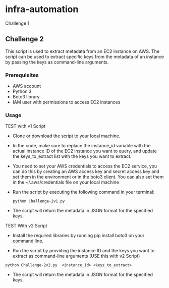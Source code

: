 # infra-automation

Challenge 1






## Challenge 2 ##

This script is used to extract metadata from an EC2 instance on AWS. The script can be used to extract specific keys from the metadata of an instance by passing the keys as command-line arguments.

### Prerequisites ###

- AWS account
- Python 3
- Boto3 library
- IAM user with permissions to access EC2 instances


### Usage ###

TEST with v1 Script

- Clone or download the script to your local machine. 
 
- In the code, make sure to replace the instance_id variable with the actual instance ID of the EC2 instance you want to query, and update the keys_to_extract list with the keys you want to extract.

- You need to set your AWS credentials to access the EC2 service, you can do this by creating an AWS access key and secret access key and set them in the environment or in the boto3 client. You can also set them in the ~/.aws/credentials file on your local machine

- Run the script by executing the following command in your terminal:
 
  ``` python Challenge-2v1.py ```
 
- The script will return the metadata in JSON format for the specified keys.


TEST With v2 Script 

- Install the required libraries by running pip install boto3 on your command line. 

- Run the script by providing the instance ID and the keys you want to extract as command-line arguments (USE this with v2 Script)

``` python Challenge-2v2.py  <instance_id> <keys_to_extract> ```

- The script will return the metadata in JSON format for the specified keys.

 
